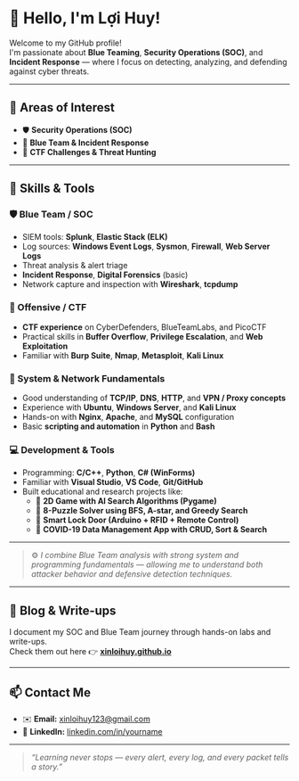 # 👋 Hello, I'm Lợi Huy!

Welcome to my GitHub profile!  
I'm passionate about **Blue Teaming**, **Security Operations (SOC)**, and **Incident Response** — where I focus on detecting, analyzing, and defending against cyber threats.

---

## 🎯 Areas of Interest
- 🛡️ **Security Operations (SOC)**
- 🧩 **Blue Team & Incident Response**
- 🧠 **CTF Challenges & Threat Hunting**

---

## 🧰 Skills & Tools

### 🛡️ Blue Team / SOC
- SIEM tools: **Splunk**, **Elastic Stack (ELK)**  
- Log sources: **Windows Event Logs**, **Sysmon**, **Firewall**, **Web Server Logs**  
- Threat analysis & alert triage  
- **Incident Response**, **Digital Forensics** (basic)  
- Network capture and inspection with **Wireshark**, **tcpdump**

### 🧠 Offensive / CTF
- **CTF experience** on CyberDefenders, BlueTeamLabs, and PicoCTF  
- Practical skills in **Buffer Overflow**, **Privilege Escalation**, and **Web Exploitation**  
- Familiar with **Burp Suite**, **Nmap**, **Metasploit**, **Kali Linux**

### 🧩 System & Network Fundamentals
- Good understanding of **TCP/IP**, **DNS**, **HTTP**, and **VPN / Proxy concepts**  
- Experience with **Ubuntu**, **Windows Server**, and **Kali Linux**  
- Hands-on with **Nginx**, **Apache**, and **MySQL** configuration  
- Basic **scripting and automation** in **Python** and **Bash**

### 💻 Development & Tools
- Programming: **C/C++**, **Python**, **C# (WinForms)**  
- Familiar with **Visual Studio**, **VS Code**, **Git/GitHub**  
- Built educational and research projects like:
  - 🧩 **2D Game with AI Search Algorithms (Pygame)**  
  - 🧠 **8-Puzzle Solver using BFS, A-star, and Greedy Search**  
  - 🔐 **Smart Lock Door (Arduino + RFID + Remote Control)**  
  - 🧾 **COVID-19 Data Management App with CRUD, Sort & Search**

---

> ⚙️ *I combine Blue Team analysis with strong system and programming fundamentals — allowing me to understand both attacker behavior and defensive detection techniques.*

---

## 📘 Blog & Write-ups
I document my SOC and Blue Team journey through hands-on labs and write-ups.  
Check them out here 👉 [**xinloihuy.github.io**](https://xinloihuy.github.io)

---

## 📫 Contact Me
- ✉️ **Email:** [xinloihuy123@gmail.com](mailto:xinloihuy123@gmail.com)  
- 💼 **LinkedIn:** [linkedin.com/in/yourname](https://linkedin.com/in/yourname)

---

> *“Learning never stops — every alert, every log, and every packet tells a story.”*
